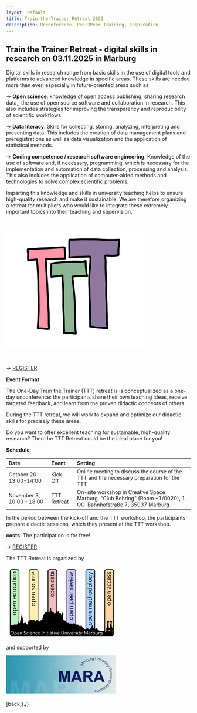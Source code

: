 ```yaml
---
layout: default
title: Train-the-Trainer Retreat 2025
description: Unconference, Peer2Peer Training, Inspiration.
---
```



## Train the Trainer Retreat - digital skills in research on 03.11.2025 in Marburg

Digital skills in research range from basic skills in the use of digital tools and platforms to advanced knowledge in specific areas. These skills are needed more than ever, especially in future-oriented areas such as

→ **Open science**: knowledge of open access publishing, sharing research data,, the use of open source software and collaboration in research. This also includes strategies for improving the transparency and reproducibility of scientific workflows.

→ **Data literacy**: Skills for collecting, storing, analyzing, interpreting and presenting data. This includes the creation of data management plans and preregistrations as well as data visualization and the application of statistical methods.

→ **Coding competence / research software engineering**: Knowledge of the use of software and, if necessary, programming, which is necessary for the implementation and automation of data collection, processing and analysis. This also includes the application of computer-aided methods and technologies to solve complex scientific problems.

Imparting this knowledge and skills in university teaching helps to ensure high-quality research and make it sustainable.
We are therefore organizing a retreat for multipliers who would like to integrate these extremely important topics into their teaching and supervision.

<br>

![TTT-Logo](./assets/images/TTT_Logo.png)

<br>


→ <a href="https://redcap.kks.uni-marburg.de/surveys/?s=9TWKDAF8KWYPM7CN">REGISTER</a>

**Event Format**

The One-Day Train the Trainer (TTT) retreat is is conceptualized as a one-day unconference: the participants share their own teaching ideas, receive targeted feedback, and learn from the proven didactic concepts of others.

During the TTT retreat, we will work to expand and optimize our didactic skills for precisely these areas. 
 
Do you want to offer excellent teaching for sustainable, high-quality research?
Then the TTT Retreat could be the ideal place for you!



**Schedule**:

| Date | Event | Setting |
|:---------------|:--------------|:---------------|
| October 20 13:00-14:00 | Kick-Off | Online meeting to discuss the course of the TTT and the necessary preparation for the TTT |
| November 3, 10:00 – 18:00 | TTT Retreat | On-site workshop in Creative Space Marburg, "Club Behring" (Room +1/0020), 1. OG  Bahnhofstraße 7, 35037 Marburg |

In the period between the kick-off and the TTT workshop, the participants prepare didactic sessions, which they present at the TTT workshop.


**costs**: The participation is for free!

→ <a href="https://redcap.kks.uni-marburg.de/surveys/?s=9TWKDAF8KWYPM7CN">REGISTER</a>


The TTT Retreat is organized by 

<img src="./assets/images/OSIUM_logo.png" alt="OSIUM-Logo" width="300">

and supported by

<img src="./assets/images/mara-logo.jpeg" alt="MARA-Logo" width="300">


<br>
<br>
[back](./)
